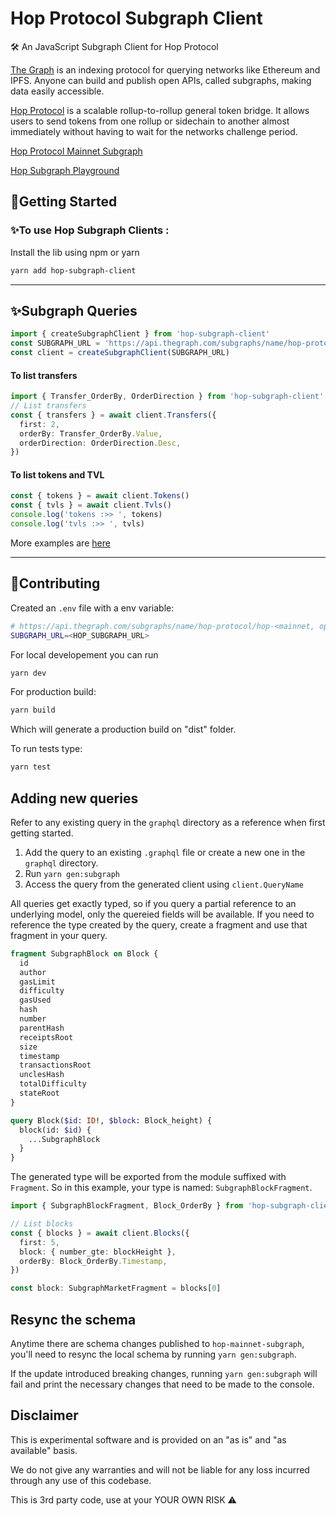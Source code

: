 # Hop Protocol Subgraph Client

🛠 An JavaScript Subgraph Client for Hop Protocol

[The Graph](https://thegraph.com/en/) is an indexing protocol for querying networks like Ethereum and IPFS. Anyone can build and publish open APIs, called subgraphs, making data easily accessible.

[Hop Protocol](https://hop.exchange/) is a scalable rollup-to-rollup general token bridge. It allows users to send tokens from one rollup or sidechain to another almost immediately without having to wait for the networks challenge period.

[Hop Protocol Mainnet Subgraph](https://thegraph.com/explorer/subgraph?id=Cjv3tykF4wnd6m9TRmQV7weiLjizDnhyt6x2tTJB42Cy&view=Overview)

[Hop Subgraph Playground](https://api.thegraph.com/subgraphs/name/hop-protocol/hop-mainnet/graphql)

## 💁Getting Started

### ✨To use Hop Subgraph Clients :

Install the lib using npm or yarn

```bash
yarn add hop-subgraph-client
```

---

## ✨Subgraph Queries

```typescript
import { createSubgraphClient } from 'hop-subgraph-client'
const SUBGRAPH_URL = 'https://api.thegraph.com/subgraphs/name/hop-protocol/hop-mainnet'
const client = createSubgraphClient(SUBGRAPH_URL)
```

#### To list transfers

```typescript
import { Transfer_OrderBy, OrderDirection } from 'hop-subgraph-client'
// List transfers
const { transfers } = await client.Transfers({
  first: 2,
  orderBy: Transfer_OrderBy.Value,
  orderDirection: OrderDirection.Desc,
})
```

#### To list tokens and TVL

```typescript
const { tokens } = await client.Tokens()
const { tvls } = await client.Tvls()
console.log('tokens :>> ', tokens)
console.log('tvls :>> ', tvls)
```

More examples are [here](./examples/)

---

## 🔧Contributing

Created an `.env` file with a env variable:

```bash
# https://api.thegraph.com/subgraphs/name/hop-protocol/hop-<mainnet, optimism...>
SUBGRAPH_URL=<HOP_SUBGRAPH_URL>
```

For local developement you can run

```bash
yarn dev
```

For production build:

```bash
yarn build
```

Which will generate a production build on "dist" folder.

To run tests type:

```bash
yarn test
```

## Adding new queries

Refer to any existing query in the `graphql` directory as a reference when first getting started.

1. Add the query to an existing `.graphql` file or create a new one in the `graphql` directory.
2. Run `yarn gen:subgraph`
3. Access the query from the generated client using `client.QueryName`

All queries get exactly typed, so if you query a partial reference to an underlying model, only the quereied fields will be available. If you need to reference the type created by the query, create a fragment and use that fragment in your query.

```graphql
fragment SubgraphBlock on Block {
  id
  author
  gasLimit
  difficulty
  gasUsed
  hash
  number
  parentHash
  receiptsRoot
  size
  timestamp
  transactionsRoot
  unclesHash
  totalDifficulty
  stateRoot
}

query Block($id: ID!, $block: Block_height) {
  block(id: $id) {
    ...SubgraphBlock
  }
}
```

The generated type will be exported from the module suffixed with `Fragment`. So in this example, your type is named: `SubgraphBlockFragment`.

```ts
import { SubgraphBlockFragment, Block_OrderBy } from 'hop-subgraph-client'

// List blocks
const { blocks } = await client.Blocks({
  first: 5,
  block: { number_gte: blockHeight },
  orderBy: Block_OrderBy.Timestamp,
})

const block: SubgraphMarketFragment = blocks[0]
```

## Resync the schema

Anytime there are schema changes published to `hop-mainnet-subgraph`, you'll need to resync the local schema by running `yarn gen:subgraph`.

If the update introduced breaking changes, running `yarn gen:subgraph` will fail and print the necessary changes that need to be made to the console.

## Disclaimer

This is experimental software and is provided on an "as is" and "as available" basis.

We do not give any warranties and will not be liable for any loss incurred through any use of this codebase.

This is 3rd party code, use at your YOUR OWN RISK ⚠️
